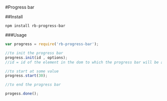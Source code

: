 #Progress bar

##Install

```npm install rb-progress-bar```

###Usage

```javascript
var progress = require('rb-progress-bar');

//to init the progress bar
progress.init(id , options);
//id = id of the element in the dom to which the progress bar will be attached, send null to attach to the body

//to start at some value
progress.start(30);

//to end the progress bar

progess.done();
```